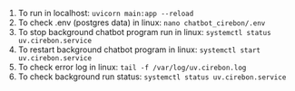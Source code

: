 1. To run in localhost:
   ```uvicorn main:app --reload```
2. To check .env (postgres data) in linux:
   ```nano chatbot_cirebon/.env```
3. To stop background chatbot program run in linux:
   ```systemctl status uv.cirebon.service```
4. To restart background chatbot program in linux:
   ```systemctl start uv.cirebon.service```
5. To check error log in linux:
   ```tail -f /var/log/uv.cirebon.log```
6. To check background run status:
   ```systemctl status uv.cirebon.service```
   
